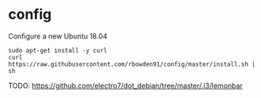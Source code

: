 config
======

Configure a new Ubuntu 18.04

    sudo apt-get install -y curl
    curl https://raw.githubusercontent.com/rbowden91/config/master/install.sh | sh


TODO: https://github.com/electro7/dot_debian/tree/master/.i3/lemonbar

